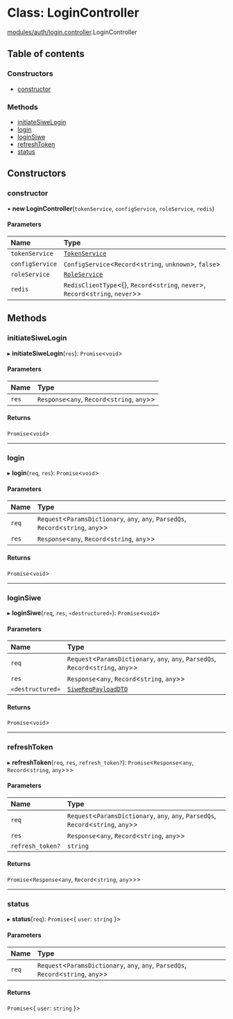 # Class: LoginController

[modules/auth/login.controller](../modules/modules_auth_login_controller.md).LoginController

## Table of contents

### Constructors

- [constructor](modules_auth_login_controller.LoginController.md#constructor)

### Methods

- [initiateSiweLogin](modules_auth_login_controller.LoginController.md#initiatesiwelogin)
- [login](modules_auth_login_controller.LoginController.md#login)
- [loginSiwe](modules_auth_login_controller.LoginController.md#loginsiwe)
- [refreshToken](modules_auth_login_controller.LoginController.md#refreshtoken)
- [status](modules_auth_login_controller.LoginController.md#status)

## Constructors

### constructor

• **new LoginController**(`tokenService`, `configService`, `roleService`, `redis`)

#### Parameters

| Name | Type |
| :------ | :------ |
| `tokenService` | [`TokenService`](modules_auth_token_service.TokenService.md) |
| `configService` | `ConfigService`<`Record`<`string`, `unknown`\>, ``false``\> |
| `roleService` | [`RoleService`](modules_role_role_service.RoleService.md) |
| `redis` | `RedisClientType`<{}, `Record`<`string`, `never`\>, `Record`<`string`, `never`\>\> |

## Methods

### initiateSiweLogin

▸ **initiateSiweLogin**(`res`): `Promise`<`void`\>

#### Parameters

| Name | Type |
| :------ | :------ |
| `res` | `Response`<`any`, `Record`<`string`, `any`\>\> |

#### Returns

`Promise`<`void`\>

___

### login

▸ **login**(`req`, `res`): `Promise`<`void`\>

#### Parameters

| Name | Type |
| :------ | :------ |
| `req` | `Request`<`ParamsDictionary`, `any`, `any`, `ParsedQs`, `Record`<`string`, `any`\>\> |
| `res` | `Response`<`any`, `Record`<`string`, `any`\>\> |

#### Returns

`Promise`<`void`\>

___

### loginSiwe

▸ **loginSiwe**(`req`, `res`, `«destructured»`): `Promise`<`void`\>

#### Parameters

| Name | Type |
| :------ | :------ |
| `req` | `Request`<`ParamsDictionary`, `any`, `any`, `ParsedQs`, `Record`<`string`, `any`\>\> |
| `res` | `Response`<`any`, `Record`<`string`, `any`\>\> |
| `«destructured»` | [`SiweReqPayloadDTO`](modules_auth_siwe_dto.SiweReqPayloadDTO.md) |

#### Returns

`Promise`<`void`\>

___

### refreshToken

▸ **refreshToken**(`req`, `res`, `refresh_token?`): `Promise`<`Response`<`any`, `Record`<`string`, `any`\>\>\>

#### Parameters

| Name | Type |
| :------ | :------ |
| `req` | `Request`<`ParamsDictionary`, `any`, `any`, `ParsedQs`, `Record`<`string`, `any`\>\> |
| `res` | `Response`<`any`, `Record`<`string`, `any`\>\> |
| `refresh_token?` | `string` |

#### Returns

`Promise`<`Response`<`any`, `Record`<`string`, `any`\>\>\>

___

### status

▸ **status**(`req`): `Promise`<{ `user`: `string`  }\>

#### Parameters

| Name | Type |
| :------ | :------ |
| `req` | `Request`<`ParamsDictionary`, `any`, `any`, `ParsedQs`, `Record`<`string`, `any`\>\> |

#### Returns

`Promise`<{ `user`: `string`  }\>
